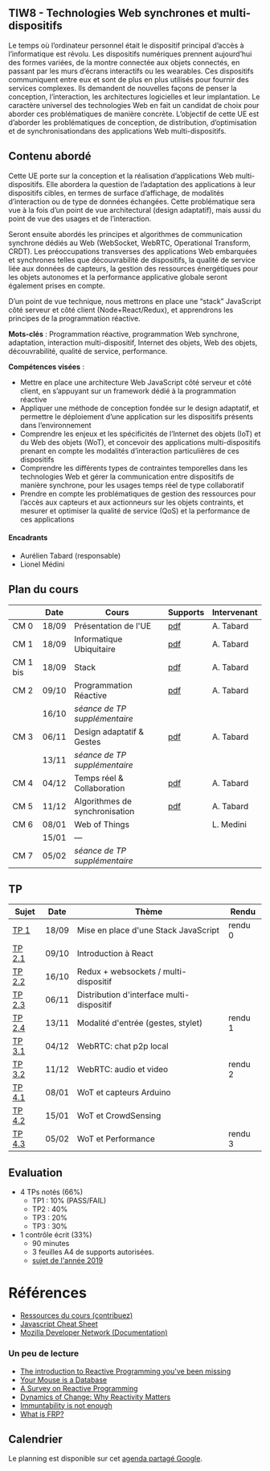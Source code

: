 ## TIW8 - Technologies Web synchrones et multi-dispositifs

Le temps où l’ordinateur personnel était le dispositif principal d’accès à l’informatique est révolu. Les dispositifs numériques prennent aujourd’hui des formes variées, de la montre connectée aux objets connectés, en passant par les murs d’écrans interactifs ou les wearables. Ces dispositifs communiquent entre eux et sont de plus en plus utilisés pour fournir des services complexes. Ils demandent de nouvelles façons de penser la conception, l’interaction, les architectures logicielles et leur implantation. Le caractère universel des technologies Web en fait un candidat de choix pour aborder ces problématiques de manière concrète. L’objectif de cette UE est d’aborder les problématiques de conception, de distribution, d’optimisation et de synchronisationdans des applications Web multi-dispositifs.

## Contenu abordé

Cette UE porte sur la conception et la réalisation d’applications Web multi-dispositifs. Elle abordera la question de l’adaptation des applications à leur dispositifs cibles, en termes de surface d’affichage, de modalités d’interaction ou de type de données échangées. Cette problématique sera vue à la fois d’un point de vue architectural (design adaptatif), mais aussi du point de vue des usages et de l’interaction.

Seront ensuite abordés les principes et algorithmes de communication synchrone dédiés au Web (WebSocket, WebRTC, Operational Transform, CRDT). Les préoccupations transverses des applications Web embarquées et synchrones telles que découvrabilité de dispositifs, la qualité de service liée aux données de capteurs, la gestion des ressources énergétiques pour les objets autonomes et la performance applicative globale seront également prises en compte.

D’un point de vue technique, nous mettrons en place une “stack” JavaScript côté serveur et côté client (Node+React/Redux), et apprendrons les principes de la programmation réactive.

**Mots-clés** : Programmation réactive, programmation Web synchrone, adaptation, interaction multi-dispositif, Internet des objets, Web des objets, découvrabilité, qualité de service, performance.

**Compétences visées** :

- Mettre en place une architecture Web JavaScript côté serveur et côté client, en s’appuyant sur un framework dédié à la programmation réactive
- Appliquer une méthode de conception fondée sur le design adaptatif, et permettre le déploiement d’une application sur les dispositifs présents dans l’environnement
- Comprendre les enjeux et les spécificités de l’Internet des objets (IoT) et du Web des objets (WoT), et concevoir des applications multi-dispositifs prenant en compte les modalités d’interaction particulières de ces dispositifs
- Comprendre les différents types de contraintes temporelles dans les technologies Web et gérer la communication entre dispositifs de manière synchrone, pour les usages temps réel de type collaboratif
- Prendre en compte les problématiques de gestion des ressources pour l’accès aux capteurs et aux actionneurs sur les objets contraints, et mesurer et optimiser la qualité de service (QoS) et la performance de ces applications

#### Encadrants

- Aurélien Tabard (responsable)
- Lionel Médini

## Plan du cours

|          | Date  | Cours                          | Supports                                     | Intervenant |
| -------- | ----- | ------------------------------ | -------------------------------------------- | ----------- |
| CM 0     | 18/09 | Présentation de l'UE           | [pdf](cours/cm0-intro.pdf)                   | A. Tabard   |
| CM 1     | 18/09 | Informatique Ubiquitaire       | [pdf](cours/cm1-introUbicomp.pdf)            | A. Tabard   |
| CM 1 bis | 18/09 | Stack                          | [pdf](cours/cm1-stack.pdf)                   | A. Tabard   |
| CM 2     | 09/10 | Programmation Réactive         | [pdf](cours/cm2-reactivity.pdf)              | A. Tabard   |
|          | 16/10 | _séance de TP supplémentaire_  |                                              |             |
| CM 3     | 06/11 | Design adaptatif & Gestes      | [pdf](cours/cm3-designAdaptatifetGestes.pdf) | A. Tabard   |
|          | 13/11 | _séance de TP supplémentaire_  |                                              |             |
| CM 4     | 04/12 | Temps réel & Collaboration     | [pdf](cours/cm4-collaboration.pdf)           | A. Tabard   |
| CM 5     | 11/12 | Algorithmes de synchronisation | [pdf](cours/cm5-sharedediting.pdf)           | A. Tabard   |
| CM 6     | 08/01 | Web of Things                  |                                              | L. Medini   |
|          | 15/01 | —                              |                                              |             |
| CM 7     | 05/02 | _séance de TP supplémentaire_  |                                              |             |

## TP

| Sujet                                                                    | Date  | Thème                                     | Rendu   |
| ------------------------------------------------------------------------ | ----- | ----------------------------------------- | ------- |
| [TP 1](TP1)                                                              | 18/09 | Mise en place d'une Stack JavaScript      | rendu 0 |
| [TP 2.1](TP2/)                                                           | 09/10 | Introduction à React                      |         |
| [TP 2.2](TP2/#tp22-redux-middleware-websockets-pour-le-multi-dispositif) | 16/10 | Redux + websockets / multi-dispositif     |         |
| [TP 2.3](TP2/#tp23-distribution-dinterface-multi-dispositif)             | 06/11 | Distribution d'interface multi-dispositif |         |
| [TP 2.4](TP2/#4-suite)                                                   | 13/11 | Modalité d'entrée (gestes, stylet)        | rendu 1 |
| [TP 3.1](TP3)                                                            | 04/12 | WebRTC: chat p2p local                    |         |
| [TP 3.2](TP3/#tp32-webrtc-et-vidéo)                                      | 11/12 | WebRTC: audio et video                    | rendu 2 |
| [TP 4.1](TP4)                                                            | 08/01 | WoT et capteurs Arduino                   |         |
| [TP 4.2](TP4/#2-suite)                                                   | 15/01 | WoT et CrowdSensing                       |         |
| [TP 4.3](TP4/#3-suite)                                                   | 05/02 | WoT et Performance                        | rendu 3 |

## Evaluation

- 4 TPs notés (66%)
  - TP1 : 10% (PASS/FAIL)
  - TP2 : 40%
  - TP3 : 20%
  - TP3 : 30%
- 1 contrôle écrit (33%)
  - 90 minutes
  - 3 feuilles A4 de supports autorisées.
  - [sujet de l'année 2019](cours/TIW8-exam2019-session1.pdf)

# Références

- [Ressources du cours (contribuez)](hack)
- [Javascript Cheat Sheet](https://mbeaudru.github.io/modern-js-cheatsheet/)
- [Mozilla Developer Network (Documentation)](https://developer.mozilla.org/)

### Un peu de lecture

- [The introduction to Reactive Programming you've been missing](https://gist.github.com/staltz/868e7e9bc2a7b8c1f754)
- [Your Mouse is a Database](https://queue.acm.org/detail.cfm?id=2169076)
- [A Survey on Reactive Programming](http://soft.vub.ac.be/Publications/2012/vub-soft-tr-12-13.pdf)
- [Dynamics of Change: Why Reactivity Matters](https://queue.acm.org/detail.cfm?id=2971330)
- [Immuntability is not enough](https://codewords.recurse.com/issues/six/immutability-is-not-enough)
- [What is FRP?](https://stackoverflow.com/questions/1028250/what-is-functional-reactive-programming)

## Calendrier

Le planning est disponible sur cet [agenda partagé Google](https://calendar.google.com/calendar/embed?src=rtlfsq23dgbtshi8lghu5qi7o6oihk0j%40import.calendar.google.com&ctz=Europe%2FBerlin).

<!-- Vérifiez l'agenda régulièrement, les salles et les horaires de TP risquent d'être modifiés en fonction de la disponibilité des salles du batiment Nautibus. -->

<!-- iframe src="https://calendar.google.com/calendar/embed?title=TIW8&amp;showPrint=0&amp;showCalendars=0&amp;showTz=0&amp;height=500&amp;wkst=2&amp;bgcolor=%23FFFFFF&amp;src=rtlfsq23dgbtshi8lghu5qi7o6oihk0j%40import.calendar.google.com&amp;color=%238C500B&amp;ctz=Europe%2FBerlin" style="border-width:0" width="600" height="500" frameborder="0" scrolling="no"></iframe-->
